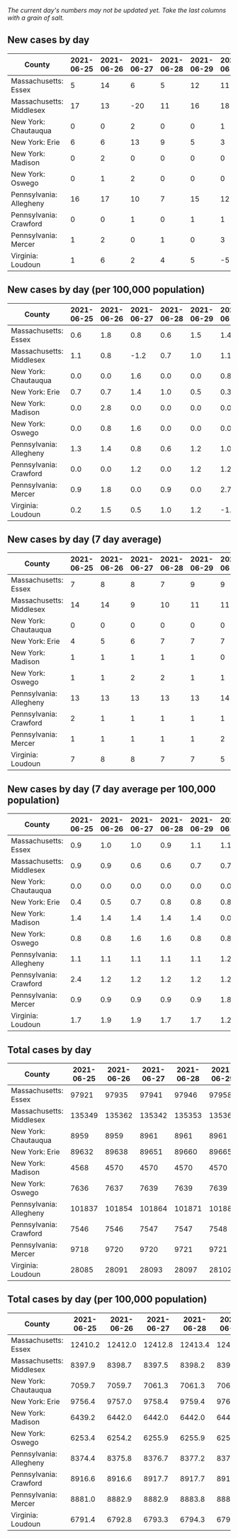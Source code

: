 _The current day's numbers may not be updated yet. Take the last columns with a grain of salt._
## New cases by day

| County | 2021-06-25 | 2021-06-26 | 2021-06-27 | 2021-06-28 | 2021-06-29 | 2021-06-30 | 2021-07-01 |
| --- | --- | --- | --- | --- | --- | --- | --- |
| Massachusetts: Essex | 5 | 14 | 6 | 5 | 12 | 11 | 6 |
| Massachusetts: Middlesex | 17 | 13 | -20 | 11 | 16 | 18 | 14 |
| New York: Chautauqua | 0 | 0 | 2 | 0 | 0 | 1 | 1 |
| New York: Erie | 6 | 6 | 13 | 9 | 5 | 3 | 10 |
| New York: Madison | 0 | 2 | 0 | 0 | 0 | 0 |  |
| New York: Oswego | 0 | 1 | 2 | 0 | 0 | 0 | 1 |
| Pennsylvania: Allegheny | 16 | 17 | 10 | 7 | 15 | 12 | 11 |
| Pennsylvania: Crawford | 0 | 0 | 1 | 0 | 1 | 1 | 1 |
| Pennsylvania: Mercer | 1 | 2 | 0 | 1 | 0 | 3 |  |
| Virginia: Loudoun | 1 | 6 | 2 | 4 | 5 | -5 | 2 |

## New cases by day (per 100,000 population)

| County | 2021-06-25 | 2021-06-26 | 2021-06-27 | 2021-06-28 | 2021-06-29 | 2021-06-30 | 2021-07-01 |
| --- | --- | --- | --- | --- | --- | --- | --- |
| Massachusetts: Essex | 0.6 | 1.8 | 0.8 | 0.6 | 1.5 | 1.4 | 0.8 |
| Massachusetts: Middlesex | 1.1 | 0.8 | -1.2 | 0.7 | 1.0 | 1.1 | 0.9 |
| New York: Chautauqua | 0.0 | 0.0 | 1.6 | 0.0 | 0.0 | 0.8 | 0.8 |
| New York: Erie | 0.7 | 0.7 | 1.4 | 1.0 | 0.5 | 0.3 | 1.1 |
| New York: Madison | 0.0 | 2.8 | 0.0 | 0.0 | 0.0 | 0.0 |  |
| New York: Oswego | 0.0 | 0.8 | 1.6 | 0.0 | 0.0 | 0.0 | 0.8 |
| Pennsylvania: Allegheny | 1.3 | 1.4 | 0.8 | 0.6 | 1.2 | 1.0 | 0.9 |
| Pennsylvania: Crawford | 0.0 | 0.0 | 1.2 | 0.0 | 1.2 | 1.2 | 1.2 |
| Pennsylvania: Mercer | 0.9 | 1.8 | 0.0 | 0.9 | 0.0 | 2.7 |  |
| Virginia: Loudoun | 0.2 | 1.5 | 0.5 | 1.0 | 1.2 | -1.2 | 0.5 |

## New cases by day (7 day average)

| County | 2021-06-25 | 2021-06-26 | 2021-06-27 | 2021-06-28 | 2021-06-29 | 2021-06-30 | 2021-07-01 |
| --- | --- | --- | --- | --- | --- | --- | --- |
| Massachusetts: Essex | 7 | 8 | 8 | 7 | 9 | 9 | 8 |
| Massachusetts: Middlesex | 14 | 14 | 9 | 10 | 11 | 11 | 10 |
| New York: Chautauqua | 0 | 0 | 0 | 0 | 0 | 0 | 1 |
| New York: Erie | 4 | 5 | 6 | 7 | 7 | 7 | 7 |
| New York: Madison | 1 | 1 | 1 | 1 | 1 | 0 |  |
| New York: Oswego | 1 | 1 | 2 | 2 | 1 | 1 | 1 |
| Pennsylvania: Allegheny | 13 | 13 | 13 | 13 | 13 | 14 | 13 |
| Pennsylvania: Crawford | 2 | 1 | 1 | 1 | 1 | 1 | 1 |
| Pennsylvania: Mercer | 1 | 1 | 1 | 1 | 1 | 2 |  |
| Virginia: Loudoun | 7 | 8 | 8 | 7 | 7 | 5 | 2 |

## New cases by day (7 day average per 100,000 population)

| County | 2021-06-25 | 2021-06-26 | 2021-06-27 | 2021-06-28 | 2021-06-29 | 2021-06-30 | 2021-07-01 |
| --- | --- | --- | --- | --- | --- | --- | --- |
| Massachusetts: Essex | 0.9 | 1.0 | 1.0 | 0.9 | 1.1 | 1.1 | 1.0 |
| Massachusetts: Middlesex | 0.9 | 0.9 | 0.6 | 0.6 | 0.7 | 0.7 | 0.6 |
| New York: Chautauqua | 0.0 | 0.0 | 0.0 | 0.0 | 0.0 | 0.0 | 0.8 |
| New York: Erie | 0.4 | 0.5 | 0.7 | 0.8 | 0.8 | 0.8 | 0.8 |
| New York: Madison | 1.4 | 1.4 | 1.4 | 1.4 | 1.4 | 0.0 |  |
| New York: Oswego | 0.8 | 0.8 | 1.6 | 1.6 | 0.8 | 0.8 | 0.8 |
| Pennsylvania: Allegheny | 1.1 | 1.1 | 1.1 | 1.1 | 1.1 | 1.2 | 1.1 |
| Pennsylvania: Crawford | 2.4 | 1.2 | 1.2 | 1.2 | 1.2 | 1.2 | 1.2 |
| Pennsylvania: Mercer | 0.9 | 0.9 | 0.9 | 0.9 | 0.9 | 1.8 |  |
| Virginia: Loudoun | 1.7 | 1.9 | 1.9 | 1.7 | 1.7 | 1.2 | 0.5 |

## Total cases by day

| County | 2021-06-25 | 2021-06-26 | 2021-06-27 | 2021-06-28 | 2021-06-29 | 2021-06-30 | 2021-07-01 |
| --- | --- | --- | --- | --- | --- | --- | --- |
| Massachusetts: Essex | 97921 | 97935 | 97941 | 97946 | 97958 | 97969 | 97975 |
| Massachusetts: Middlesex | 135349 | 135362 | 135342 | 135353 | 135369 | 135387 | 135401 |
| New York: Chautauqua | 8959 | 8959 | 8961 | 8961 | 8961 | 8962 | 8963 |
| New York: Erie | 89632 | 89638 | 89651 | 89660 | 89665 | 89668 | 89678 |
| New York: Madison | 4568 | 4570 | 4570 | 4570 | 4570 | 4570 |  |
| New York: Oswego | 7636 | 7637 | 7639 | 7639 | 7639 | 7639 | 7640 |
| Pennsylvania: Allegheny | 101837 | 101854 | 101864 | 101871 | 101886 | 101898 | 101909 |
| Pennsylvania: Crawford | 7546 | 7546 | 7547 | 7547 | 7548 | 7549 | 7550 |
| Pennsylvania: Mercer | 9718 | 9720 | 9720 | 9721 | 9721 | 9724 |  |
| Virginia: Loudoun | 28085 | 28091 | 28093 | 28097 | 28102 | 28097 | 28099 |

## Total cases by day (per 100,000 population)

| County | 2021-06-25 | 2021-06-26 | 2021-06-27 | 2021-06-28 | 2021-06-29 | 2021-06-30 | 2021-07-01 |
| --- | --- | --- | --- | --- | --- | --- | --- |
| Massachusetts: Essex | 12410.2 | 12412.0 | 12412.8 | 12413.4 | 12414.9 | 12416.3 | 12417.1 |
| Massachusetts: Middlesex | 8397.9 | 8398.7 | 8397.5 | 8398.2 | 8399.1 | 8400.3 | 8401.1 |
| New York: Chautauqua | 7059.7 | 7059.7 | 7061.3 | 7061.3 | 7061.3 | 7062.1 | 7062.9 |
| New York: Erie | 9756.4 | 9757.0 | 9758.4 | 9759.4 | 9760.0 | 9760.3 | 9761.4 |
| New York: Madison | 6439.2 | 6442.0 | 6442.0 | 6442.0 | 6442.0 | 6442.0 |  |
| New York: Oswego | 6253.4 | 6254.2 | 6255.9 | 6255.9 | 6255.9 | 6255.9 | 6256.7 |
| Pennsylvania: Allegheny | 8374.4 | 8375.8 | 8376.7 | 8377.2 | 8378.5 | 8379.5 | 8380.4 |
| Pennsylvania: Crawford | 8916.6 | 8916.6 | 8917.7 | 8917.7 | 8918.9 | 8920.1 | 8921.3 |
| Pennsylvania: Mercer | 8881.0 | 8882.9 | 8882.9 | 8883.8 | 8883.8 | 8886.5 |  |
| Virginia: Loudoun | 6791.4 | 6792.8 | 6793.3 | 6794.3 | 6795.5 | 6794.3 | 6794.8 |
